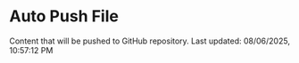 # Auto Push File

Content that will be pushed to GitHub repository.
Last updated: 08/06/2025, 10:57:12 PM